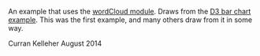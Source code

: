 An example that uses the [wordCloud module](http://curran.github.io/model-contrib/#/modules/wordCloud). Draws from the [D3 bar chart example](http://bl.ocks.org/mbostock/3885304). This was the first example, and many others draw from it in some way.

Curran Kelleher
August 2014
